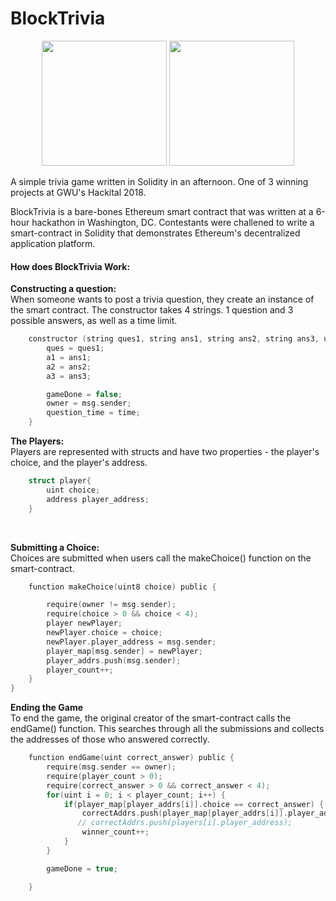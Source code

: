 # BlockTrivia
<p  align="center">
<img src="https://challengepost-s3-challengepost.netdna-ssl.com/photos/production/challenge_thumbnails/000/440/507/datas/original.png" width="200" height="200" />
<img src="https://upload.wikimedia.org/wikipedia/commons/thumb/0/05/Ethereum_logo_2014.svg/1200px-Ethereum_logo_2014.svg.png" height="200" />
</br>
</p>
A simple trivia game written in Solidity in an afternoon. One of 3 winning projects at GWU's Hackital 2018.

BlockTrivia is a bare-bones Ethereum smart contract that was written at a 6-hour hackathon in Washington, DC. Contestants were challened to write a smart-contract in Solidity that demonstrates Ethereum's decentralized application platform.

#### How does BlockTrivia Work:

**Constructing a question:**
</br>
When someone wants to post a trivia question, they create an instance of the smart contract. The constructor takes 4 strings. 1 question and 3 possible answers, as well as a time limit.

```c
    constructor (string ques1, string ans1, string ans2, string ans3, uint time) public {
        ques = ques1;
        a1 = ans1;
        a2 = ans2;
        a3 = ans3;

        gameDone = false;
        owner = msg.sender;
        question_time = time;
    }
```

**The Players:**
</br>
Players are represented with structs and have two properties - the player's choice, and the player's address.

```c
    struct player{
        uint choice;
        address player_address;
    }
```
</br>

**Submitting a Choice:**
</br>
Choices are submitted when users call the makeChoice() function on the smart-contract.

```c
    function makeChoice(uint8 choice) public {

        require(owner != msg.sender);
        require(choice > 0 && choice < 4);
        player newPlayer;
        newPlayer.choice = choice;
        newPlayer.player_address = msg.sender;
        player_map[msg.sender] = newPlayer;
        player_addrs.push(msg.sender);
        player_count++;
    }
}
```

**Ending the Game**
</br>
To end the game, the original creator of the smart-contract calls the endGame() function. This searches through all the submissions and collects the addresses of those who answered correctly.
```c
    function endGame(uint correct_answer) public {
        require(msg.sender == owner);
        require(player_count > 0);
        require(correct_answer > 0 && correct_answer < 4);
        for(uint i = 0; i < player_count; i++) {
            if(player_map[player_addrs[i]].choice == correct_answer) {
                correctAddrs.push(player_map[player_addrs[i]].player_address);
               // correctAddrs.push(players[i].player_address);
                winner_count++;
            }
        }

        gameDone = true;

    }
```

